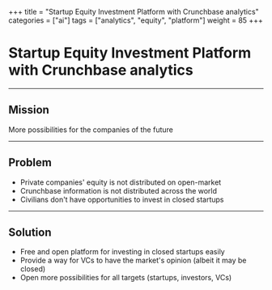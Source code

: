 +++
title = "Startup Equity Investment Platform with Crunchbase analytics"
categories = ["ai"]
tags = ["analytics", "equity", "platform"]
weight = 85
+++

# Startup Equity Investment Platform with Crunchbase analytics

---

## Mission

More possibilities for the companies of the future

---

## Problem

- Private companies' equity is not distributed on open-market
- Crunchbase information is not distributed across the world
- Civilians don't have opportunities to invest in closed startups

---

## Solution

- Free and open platform for investing in closed startups easily
- Provide a way for VCs to have the market's opinion (albeit it may be closed)
- Open more possibilities for all targets (startups, investors, VCs)
